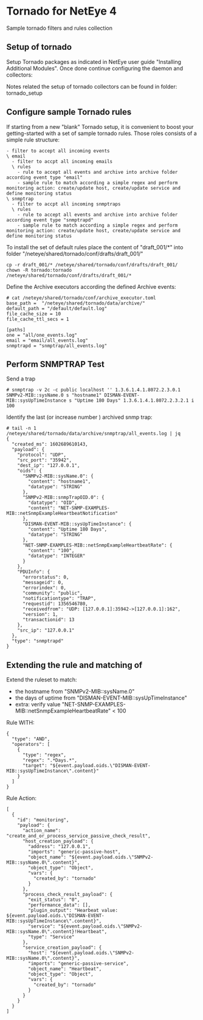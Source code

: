 # Tornado for NetEye 4

Sample tornado filters and rules collection

## Setup of tornado

Setup Tornado packages as indicated in NetEye user guide "Installing Additional Modules". Once done continue configuring the daemon and collectors:

Notes related the setup of tornado collectors can be found in folder: tornado_setup


## Configure sample Tornado rules

If starting from a new "blank" Tornado setup, it is convenient to boost your getting-started with a set of sample tornado rules.
Those roles consists of a simple rule structure:

```
- filter to accept all incoming events
\ email
  - filter to accpt all incoming emails
  \ rules
    - rule to accept all events and archive into archive folder according event type "email"
    - sample rule to match according a simple regex and perform monitoring action: create/update host, create/update service and define monitoring status
\ snmptrap
  - filter to accpt all incoming snmptraps
  \ rules
    - rule to accept all events and archive into archive folder according event type "snmptrapd"
    - sample rule to match according a simple regex and perform monitoring action: create/update host, create/update service and define monitoring status
```

To install the set of default rules place the content of "draft_001/*" into folder "/neteye/shared/tornado/conf/drafts/draft_001/"
```
cp -r draft_001/* /neteye/shared/tornado/conf/drafts/draft_001/
chown -R tornado:tornado /neteye/shared/tornado/conf/drafts/draft_001/*
```

Define the Archive executors according the defined Archive events:
```
# cat /neteye/shared/tornado/conf/archive_executor.toml
base_path =  "/neteye/shared/tornado/data/archive/"
default_path = "/default/default.log"
file_cache_size = 10
file_cache_ttl_secs = 1

[paths]
one = "all/one_events.log"
email = "email/all_events.log"
snmptrapd = "snmptrap/all_events.log"
```


## Perform SNMPTRAP Test

Send a trap

```
# snmptrap -v 2c -c public localhost '' 1.3.6.1.4.1.8072.2.3.0.1 SNMPv2-MIB::sysName.0 s "hostname1" DISMAN-EVENT-MIB::sysUpTimeInstance s "Uptime 180 Days" 1.3.6.1.4.1.8072.2.3.2.1 i 100 
```

Identify the last (or increase number ) archived snmp trap:
```
# tail -n 1 /neteye/shared/tornado/data/archive/snmptrap/all_events.log | jq
{
  "created_ms": 1602689610143,
  "payload": {
    "protocol": "UDP",
    "src_port": "35942",
    "dest_ip": "127.0.0.1",
    "oids": {
      "SNMPv2-MIB::sysName.0": {
        "content": "hostname1",
        "datatype": "STRING"
      },
      "SNMPv2-MIB::snmpTrapOID.0": {
        "datatype": "OID",
        "content": "NET-SNMP-EXAMPLES-MIB::netSnmpExampleHeartbeatNotification"
      },
      "DISMAN-EVENT-MIB::sysUpTimeInstance": {
        "content": "Uptime 180 Days",
        "datatype": "STRING"
      },
      "NET-SNMP-EXAMPLES-MIB::netSnmpExampleHeartbeatRate": {
        "content": "100",
        "datatype": "INTEGER"
      }
    },
    "PDUInfo": {
      "errorstatus": 0,
      "messageid": 0,
      "errorindex": 0,
      "community": "public",
      "notificationtype": "TRAP",
      "requestid": 1356546780,
      "receivedfrom": "UDP: [127.0.0.1]:35942->[127.0.0.1]:162",
      "version": 1,
      "transactionid": 13
    },
    "src_ip": "127.0.0.1"
  },
  "type": "snmptrapd"
}
```

## Extending the rule and matching of 

Extend the ruleset to match:
- the hostname from "SNMPv2-MIB::sysName.0"
- the days of uptime from "DISMAN-EVENT-MIB::sysUpTimeInstance"
- extra: verify value "NET-SNMP-EXAMPLES-MIB::netSnmpExampleHeartbeatRate" < 100

Rule WITH:
```
{
  "type": "AND",
  "operators": [
    {
      "type": "regex",
      "regex": ".*Days.*",
      "target": "${event.payload.oids.\"DISMAN-EVENT-MIB::sysUpTimeInstance\".content}"
    }
  ]
}
```
Rule Action:
```
[
  {
    "id": "monitoring",
    "payload": {
      "action_name": "create_and_or_process_service_passive_check_result",
      "host_creation_payload": {
        "address": "127.0.0.1",
        "imports": "generic-passive-host",
        "object_name": "${event.payload.oids.\"SNMPv2-MIB::sysName.0\".content}",
        "object_type": "Object",
        "vars": {
          "created_by": "tornado"
        }
      },
      "process_check_result_payload": {
        "exit_status": "0",
        "performance_data": [],
        "plugin_output": "Hearbeat value: ${event.payload.oids.\"DISMAN-EVENT-MIB::sysUpTimeInstance\".content}",
        "service": "${event.payload.oids.\"SNMPv2-MIB::sysName.0\".content}!Heartbeat",
        "type": "Service"
      },
      "service_creation_payload": {
        "host": "${event.payload.oids.\"SNMPv2-MIB::sysName.0\".content}",
        "imports": "generic-passive-service",
        "object_name": "Heartbeat",
        "object_type": "Object",
        "vars": {
          "created_by": "tornado"
        }
      }
    }
  }
]
```



